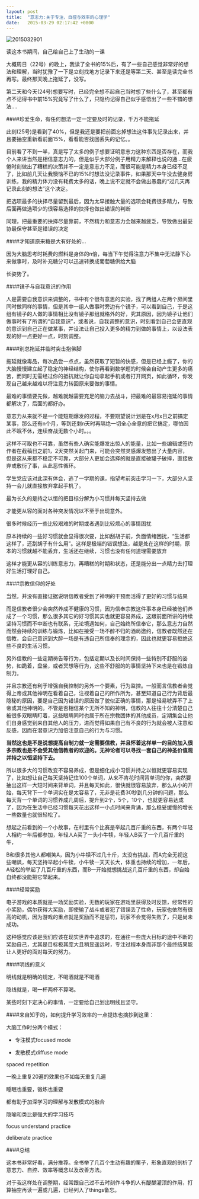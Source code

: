 ```yaml
---
layout: post
title:  "意志力:关于专注，自控与效率的心理学"
date:   2015-03-29 02:17:42 +0800
---
```


![2015032901](https://dn-huntersnk.qbox.me/blog/2015/2015032901.jpg)



读这本书期间，自己给自己上了生动的一课

大概周日（22号）的晚上，我读了全书的15%后，有了一些自己感觉非常好的想法和理解，当时犹豫了一下是立刻找地方记录下来还是等第二天、甚至是读完全书再写。最终那天晚上拖延了，没写。

第二天和今天(24号)想要写时，已经完全想不起自己当时想了些什么了，甚至都有点不记得书中前15%究竟写了什么了，只隐约记得自己似乎感悟出了一些不错的想法....

####珍爱生命，有任何想法一定一定要及时的记录，千万不能拖延

此刻(25号)是看到了40%，但是我还是要把前面忘掉想法这件事先记录出来，并且要抽空重新看前面15%，看看能否找回丢失的记忆。。

目前看了不到一半，真是写了太多的例子想要证明意志力这种东西是否存在，而我个人来讲当然是相信意志力的，但是似乎大部分例子用精力来解释也说的通...在疲倦时刻做出了糟糕的决策并不一定是意志力不足，而很可能是精力本身已经不足了，比如前几天让我懊恼不已的15%时想法没记录事件，如果那天中午没去健身房训练，我的精力体力没有耗费太多的话，晚上说不定就不会做出愚蠢的“过几天再记录此刻的想法”这个决定。

把选项最多的抉择尽量留到最后，因为太早接触大量的选项会耗费很多精力，导致后面再做选项少的很容易选择的抉择也做出错误的判断

同理，把最重要的抉择尽量靠前，不然精力和意志力会越来越疲乏，导致做出最妥协最保守甚至是错误的决定

####才知道原来糖是大有好处的...

因为大脑思考时耗费的燃料是身体的n倍，每当下午觉得注意力不集中无法静下心来做事时，及时补充糖分可以迅速转换成葡萄糖供给大脑

长姿势了。

####镜子与自我意识的作用

人是需要自我意识来调整的，书中有个很有意思的实验，找了两组人在两个房间里同时做同样的事情，但是其中一组人做事时旁边有个镜子，可以看到自己，于是这组有镜子的人做的事情相比没有镜子那组就格外的好，究其原因，因为镜子让他们做事时有了所谓的“自我意识”，或者说，自我调整的意识，时刻看到自己会更直观的意识到自己正在做某事，并设法让自己投入更多的精力到做的事情上，以设法表现的好一点更好一点，时刻调整。



####别总拖延并临时突击抱佛脚

拖延就像毒品，每次品尝一点点，虽然获取了短暂的快感，但是已经上瘾了，你的大脑慢慢建立起了稳定的神经结构，使你再看到数学题的时候会自动产生更多的痛苦，而同时无需经过你的抵抗就让你自动拿起手机或者打开网页，如此循环，你发现自己越来越难以将注意力转回原来要做的事情。

最难的事情要先做，越难就越需要充足的脑力去战斗，把最难的最容易拖延的事情都解决了，后面的都好办。

意志力从来就不是一个能短期爆发的过程，不要期望说计划是在x月x日之前搞定某事，那么还有n个月，等到还剩n天时再隔绝一切全心全意的把它搞定，哪怕因此不眠不休，连续奋战无数个小时。。。

这样不可取也不可靠，虽然有些人确实能爆发出惊人的能量，比如一些编辑或签约作者在截稿日之前1，2天突然关起门来，可能会突然灵感爆发憋出了大量内容，但是这从来都不稳定不可靠，大部分人更加会选择的就是直接破罐子破摔，直接放弃或敷衍了事，从此恶性循环。

学生党应该对此深有体会，逃了一学期的课，指望考前突击学习一下，大部分人坚持一会儿就直接放弃拿起手机了。

最为长久的是持之以恒的把目标分解为小习惯并每天坚持去做

才能更从容的面对各种突发情况以不至于出现意外。

很多时候经历一些比较艰难的时期或者遇到比较烦心的事情困扰

原本持续的一些好习惯就会显得很次要，比如刮胡子前，负面情绪困扰，“生活都这样了，还刮胡子有什么用”。这样是极端的错误想法，越是处在这样的时期，原本的习惯就越不能丢弃，生活还在继续，习惯也没有任何道理需要放弃

这样才能更从容的训练意志力，再糟糕的时期和状态，还是能分出一点精力去打理好生活打理好自己。

####宗教信仰的好处

当然，并没有直接证据说明信教者受到了神明的干预而活得了更好的习惯与结果

而是信教者很少会突然养成不健康的习惯，因为信奉宗教这件事本身已经被他们养成了一个习惯，那么很多其它的好习惯其实也就更容易养成，这跟前面所讲的持续坚持习惯而不中断也有联系，无论境遇如何，自己始终所信奉它，那么意志力自然而然会持续的训练与锻炼，比如在接受一场不醉不归的酒局邀约，信教者既然还在信教，会自己意识到大醉一场是有违自己所信奉的理念的，因此也就更容易拒绝这些不良的生活习惯。

另外信教的一些定期祷告等行为，包括定期以及长时间保持一些特别不舒服的姿势，如跪着，盘坐，或者冥想等行为，这些不舒服的的事情坚持下来也是在锻炼自制力。

并且宗教还有利于增强自我控制的另外一个要素，行为监控。一般而言信教者会觉得上帝或其他神明在看着自己，注视着自己的所作所为，甚至知道自己行为背后最隐秘的原因，要是自己因为错误的原因做了貌似正确的事情，那是轻易唬弄不了上帝或其他神明的。不管是否相信某个无所不知的神明，信教的人往往十分清楚自己被很多双眼睛盯着，这些眼睛同时也属于所在宗教团体的其他成员，定期集会让他们自身感觉到来自其他人的压力，进而觉得如果自己有不良的行为就会被人注意和反感，因而在潜意识力加倍注意自己的行为与习惯。



**当然这也是不是说想提高自制力就一定需要信教，并且怀着这样单一的目的加入很多宗教也是不会受其他信教者的欢迎的。无神论者可以寻找一套自己的神圣价值观并持之以恒坚持下去。**



所以很多大的习惯改变不容易养成，但是细化成小习惯并持之以恒就更容易实现了，比如想让自己每天坚持记住100个单词，从来不肯花时间背单词的你，突然要抽出这样一大短时间来背单词，并且每天如此，很快就很容易放弃，那么从小的开始，每天背下一个单词实在是太容易了，无非是花费30秒到几分钟的问题，那么每天背一个单词的习惯养成几周后，提升到2个，5个，10个，也就更容易达成了，因为在生活中已经习惯每天花出这样一小点时间来背诵，那么稳妥缓慢的增长一些数量也就很轻松了。



想起之前看到的一个小故事，在村里有个比赛是举起几百斤重的东西，有两个年轻人相约一年后都参加，年轻人A买了一头小牛犊，年轻人B买了一个几百斤重的牛，

B和很多其他人都嘲笑A，因为小牛犊不过几十斤，太没有挑战，而A完全无视这些嘲讽，每天坚持举起小牛犊，小牛犊一天天长大，体重也持续的增加，一年后，A轻松的举起了几百斤重的东西，而B一开始就想挑战这几百斤重的东西，却自始自终都没能把它举起来。



####经常奖励

电子游戏的本质就是一场奖励实验，无数的玩家在游戏里获得及时反馈，经常性的小奖励，偶尔获得大奖励，即使输了战斗或者犯了错误丢了性命，玩家也依然有很高的动机，因为游戏的重点就是奖励而不是惩罚，玩家不会觉得失败了，只是尚未成功。

这种感觉应该是我们应该在现实世界中追求的，在通往一些庞大目标的途中不断的奖励自己，尤其是目标极其庞大且稍显遥远时，专注过程本身而非那个最终结果能让人更好的面对每天的努力。



####明线的意义

明线就是明确的规定，不喝酒就是不喝酒

隐线就是，喝一杯两杯不算喝。

某些时刻下定决心的事情，一定要给自己划出明线且坚守。



####来自知乎的，如何提升学习效率的一点提炼也摘抄到这里：

大脑工作时分两个模式：



* 专注模式focused mode

* 发散模式diffuse mode



spaced repetition

一晚上重复20遍的效果也不如每天重复几遍

睡眠也重要，锻炼也重要

都有助于加深学习的理解与发散模式的融合



隐喻和类比是强大的学习技巧

focus understand practice

deliberate practice



####总结

这本书非常好看，满分推荐。全书举了几百个生动有趣的栗子，形象直观的剖析了意志力、自控、效率等概念以及改善方法。

对于我这样处在调整期，经常跟自己过不去时刻作斗争的人有醍醐灌顶的作用，打算抽空再读一遍或几遍，已经列入了things备忘。
